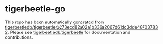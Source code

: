# tigerbeetle-go
This repo has been automatically generated from [tigerbeetledb/tigerbeetle@273ecd82a02a1b336a2067d61dc3dde487037832](https://github.com/tigerbeetledb/tigerbeetle/commit/273ecd82a02a1b336a2067d61dc3dde487037832). Please see [tigerbeetledb/tigerbeetle](https://github.com/tigerbeetledb/tigerbeetle) for documentation and contributions.
